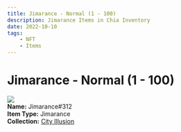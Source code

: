 ```yaml
---
title: Jimarance - Normal (1 - 100)
description: Jimarance Items in Chia Inventory
date: 2022-10-10
tags:
    - NFT
    - Items
---
```


# Jimarance - Normal (1 - 100)
<div class="item_thumbnail">
<img loading="lazy" src="https://hiin6dxkmthyoaxnqvzaexsk257lyoszzww7e3az3y2tcrqq.arweave.net/OhDfDupkz_4c_C7YVyAl5K1368OlnNrfJsGd41MUYQE"><br/>
<div><strong>Name:</strong> Jimarance#312</div>
<div><strong>Item Type:</strong> Jimarance</div>
<div><strong>Collection:</strong> <a href="https://www.spacescan.io/xch/nft/collection/col1lend2dcn558km4wcwta4xnkfv3xpcmlp9kyt0m909emvfxechlyqdl5ndg">City Illusion</a></div>
</div>

